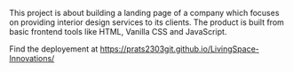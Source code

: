 This project is about building a landing page of a company which focuses on providing interior design services to its clients. The product is built from basic frontend tools like HTML, Vanilla CSS and JavaScript. 

Find the deployement at https://prats2303git.github.io/LivingSpace-Innovations/
